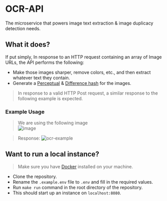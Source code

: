 # OCR-API
The microservice that powers image text extraction & image duplicacy detection needs.

## What it does?
If put simply, In response to an HTTP request containing an array of Image URLs, the API performs the following:
* Make those images sharper, remove colors, etc., and then extract whatever text they contain.
* Generate a [Perceptual](https://en.wikipedia.org/wiki/Perceptual_hashing) & [Difference hash](https://www.hackerfactor.com/blog/index.php?/archives/529-Kind-of-Like-That.html) for the images.

> In response to a valid HTTP Post request, a similar response to the following example is expected.

### Example Usage
> We are using the following image </br>
![image](https://user-images.githubusercontent.com/72350242/213885619-f49016e8-b69c-4471-924f-779e4c37b0e0.png)

> Response:
![ocr-example](https://user-images.githubusercontent.com/72350242/213885740-590c4312-a441-4f14-ac98-b8062864f5c9.png)

## Want to run a local instance?
> Make sure you have [Docker](https://docs.docker.com/get-docker/) installed on your machine.

* Clone the repository.
* Rename the `.example.env` file to `.env` and fill in the required values.
* Run `make run` command in the root directory of the repository.
* This should start up an instance on `localhost:8080`.



